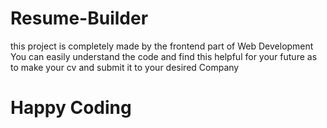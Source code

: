 # Resume-Builder
this project is completely made by the frontend part of Web Development
You can easily understand the code and find this helpful
for your future as to make your cv and submit it to your desired Company
# Happy Coding

